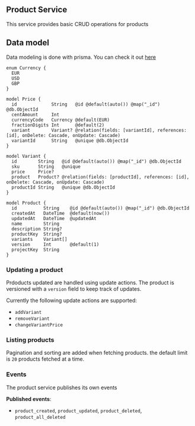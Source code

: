 ## Product Service

This service provides basic CRUD operations for products

## Data model

Data modeling is done with prisma. You can check it out [here](/services/product/src/prisma/schema.prisma)

```prisma
enum Currency {
  EUR
  USD
  GBP
}

model Price {
  id             String   @id @default(auto()) @map("_id") @db.ObjectId
  centAmount     Int
  currencyCode   Currency @default(EUR)
  fractionDigits Int      @default(2)
  variant        Variant? @relation(fields: [variantId], references: [id], onDelete: Cascade, onUpdate: Cascade)
  variantId      String   @unique @db.ObjectId
}

model Variant {
  id        String   @id @default(auto()) @map("_id") @db.ObjectId
  sku       String   @unique
  price     Price?
  product   Product? @relation(fields: [productId], references: [id], onDelete: Cascade, onUpdate: Cascade)
  productId String   @unique @db.ObjectId
}

model Product {
  id          String    @id @default(auto()) @map("_id") @db.ObjectId
  createdAt   DateTime  @default(now())
  updatedAt   DateTime  @updatedAt
  name        String
  description String?
  productKey  String?
  variants    Variant[]
  version     Int       @default(1)
  projectKey  String
}
```

### Updating a product

Prdoducts updated are handled using update actions. The product is versioned with a `version` field to keep track of updates.

Currently the following update actions are supported:

- `addVariant`
- `removeVariant`
- `changeVariantPrice`

### Listing products

Pagination and sorting are added when fetching products. the default limit is `20` products fetched at a time.

### Events

The product service publishes its own events

**Published events**:

- `product_created`, `product_updated`, `product_deleted`, `product_all_deleted`
